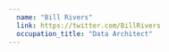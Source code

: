 ```yaml
---
  name: "Bill Rivers"
  link: https://twitter.com/BillRivers
  occupation_title: "Data Architect"
---
```

